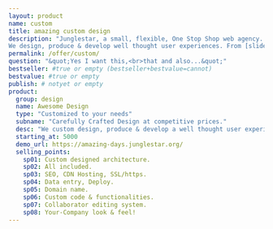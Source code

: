 ```yaml
---
layout: product
name: custom
title: amazing custom design
description: "Junglestar, a small, flexible, One Stop Shop web agency. We do information architecture, screen design, deploy. Packed solutions all-included. Or top quality custom designs on the cheap. We help companies and individuals organize their communication. We grow relationships with clients.
We design, produce & develop well thought user experiences. From [slide shows](http://revealing.junglestar.org/#/8/1) to [offline ready web apps]"
permalink: /offer/custom/
question: "&quot;Yes I want this,<br>that and also...&quot;"
bestseller: #true or empty (bestseller+bestvalue=cannot)
bestvalue: #true or empty
publish: # notyet or empty
product:
  group: design
  name: Awesome Design
  type: "Customized to your needs"
  subname: "Carefully Crafted Design at competitive prices."
  desc: "We custom design, produce & develop a well thought user experiences for your brand. Working with your existing look, ideas and team."
  starting_at: 5000
  demo_url: https://amazing-days.junglestar.org/
  selling_points:
    sp01: Custom designed architecture.
    sp02: All included.
    sp03: SEO, CDN Hosting, SSL/https.
    sp04: Data entry, Deploy.
    sp05: Domain name.
    sp06: Custom code & functionalities.
    sp07: Collaborator editing system.
    sp08: Your-Company look & feel!
---
```

